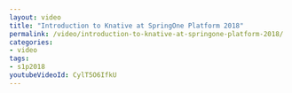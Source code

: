 ```yaml
---
layout: video
title: "Introduction to Knative at SpringOne Platform 2018"
permalink: /video/introduction-to-knative-at-springone-platform-2018/
categories:
- video
tags:
- s1p2018
youtubeVideoId: CylT5O6IfkU
---
```

